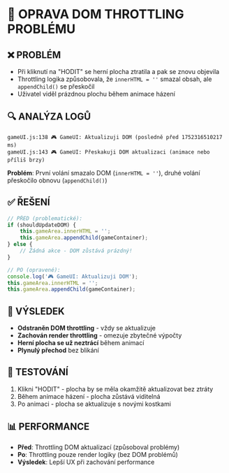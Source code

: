 # 🔧 OPRAVA DOM THROTTLING PROBLÉMU

## ❌ PROBLÉM
- Při kliknutí na "HODIT" se herní plocha ztratila a pak se znovu objevila
- Throttling logika způsobovala, že `innerHTML = ''` smazal obsah, ale `appendChild()` se přeskočil
- Uživatel viděl prázdnou plochu během animace házení

## 🔍 ANALÝZA LOGŮ
```
gameUI.js:138 🎮 GameUI: Aktualizuji DOM (posledně před 1752316510217 ms)
gameUI.js:143 🎮 GameUI: Přeskakuji DOM aktualizaci (animace nebo příliš brzy)
```

**Problém**: První volání smazalo DOM (`innerHTML = ''`), druhé volání přeskočilo obnovu (`appendChild()`)

## ✅ ŘEŠENÍ
```javascript
// PŘED (problematické):
if (shouldUpdateDOM) {
    this.gameArea.innerHTML = '';
    this.gameArea.appendChild(gameContainer);
} else {
    // Žádná akce - DOM zůstává prázdný!
}

// PO (opravené):
console.log('🎮 GameUI: Aktualizuji DOM');
this.gameArea.innerHTML = '';
this.gameArea.appendChild(gameContainer);
```

## 🎯 VÝSLEDEK
- **Odstraněn DOM throttling** - vždy se aktualizuje
- **Zachován render throttling** - omezuje zbytečné výpočty
- **Herní plocha se už neztrácí** během animací
- **Plynulý přechod** bez blikání

## 🧪 TESTOVÁNÍ
1. Klikni "HODIT" - plocha by se měla okamžitě aktualizovat bez ztráty
2. Během animace házení - plocha zůstává viditelná
3. Po animaci - plocha se aktualizuje s novými kostkami

## 📊 PERFORMANCE
- **Před**: Throttling DOM aktualizací (způsoboval problémy)
- **Po**: Throttling pouze render logiky (bez DOM problémů)
- **Výsledek**: Lepší UX při zachování performance
